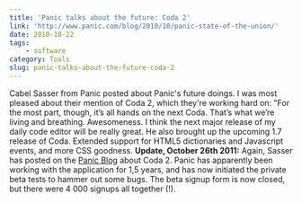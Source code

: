 ```yaml
---
title: 'Panic talks about the future: Coda 2'
link: 'http://www.panic.com/blog/2010/10/panic-state-of-the-union/'
date: 2010-10-22
tags:
    - software
category: Tools
slug: panic-talks-about-the-future-coda-2
---
```


Cabel Sasser from Panic posted about Panic's future doings. I was most pleased about their mention
of Coda 2, which they're working hard on: "For the most part, though, it’s all hands on the
next Coda. That’s what we’re living and breathing. Awesomeness. I think the next major release of my
daily code editor will be really great. He also brought up the upcoming 1.7 release of Coda.
Extended support for HTML5 dictionaries and Javascript events, and more CSS goodness. **Update,
October 26th 2011:** Again, Sasser has posted on the
[Panic Blog](http://www.panic.com/blog/2011/10/panic-state-of-the-union-11/) about Coda 2. Panic has
apparently been working with the application for 1,5 years, and has now initiated the private beta
tests to hammer out some bugs. The beta signup form is now closed, but there were 4 000 signups all
together (!).
